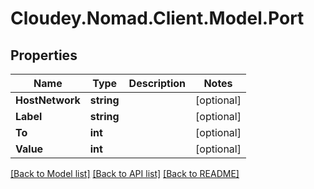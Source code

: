 # Cloudey.Nomad.Client.Model.Port

## Properties

Name | Type | Description | Notes
------------ | ------------- | ------------- | -------------
**HostNetwork** | **string** |  | [optional] 
**Label** | **string** |  | [optional] 
**To** | **int** |  | [optional] 
**Value** | **int** |  | [optional] 

[[Back to Model list]](../README.md#documentation-for-models) [[Back to API list]](../README.md#documentation-for-api-endpoints) [[Back to README]](../README.md)

